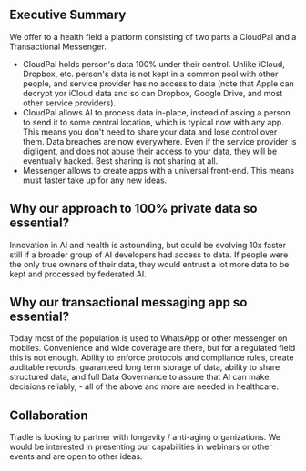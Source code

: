 ## Executive Summary 

We offer to a health field a platform consisting of two parts a CloudPal and a Transactional Messenger. 

- CloudPal holds person's data 100% under their control. Unlike iCloud, Dropbox, etc. person's data is not kept in a common pool with other people, and service provider has no access to data (note that Apple can decrypt yor iCloud data and so can Dropbox, Google Drive, and most other service providers). 
- CloudPal allows AI to process data in-place, instead of asking a person to send it to some central location, which is typical now with any app. This means you don't need to share your data and lose control over them. Data breaches are now everywhere. Even if the service provider is digligent, and does not abuse their access to your data, they will be eventually hacked. Best sharing is not sharing at all.
- Messenger allows to create apps with a universal front-end. This means must faster take up for any new ideas.

## Why our approach to 100% private data so essential?

Innovation in AI and health is astounding, but could be evolving 10x faster still if a broader group of AI developers had access to data. 
If people were the only true owners of their data, they would entrust a lot more data to be kept and processed by federated AI. 

## Why our transactional messaging app so essential? 
Today most of the population is used to WhatsApp or other messenger on mobiles. 
Convenience and wide coverage are there, but for a regulated field this is not enough. Ability to enforce protocols and compliance rules, create auditable records, guaranteed long term storage of data, ability to share structured data, and full Data Governance to assure that AI can make decisions reliably, - all of the above and more are needed in healthcare.

## Collaboration
Tradle is looking to partner with longevity / anti-aging organizations. 
We would be interested in presenting our capabilities in webinars or other events and are open to other ideas.
